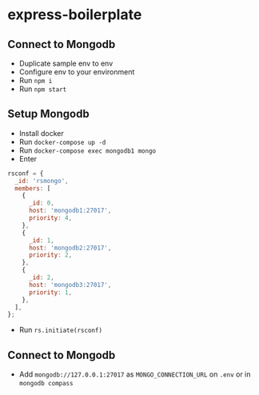 # express-boilerplate

<!-- REDEPLOY -->

## Connect to Mongodb

- Duplicate sample env to env
- Configure env to your environment
- Run `npm i`
- Run `npm start`

## Setup Mongodb

- Install docker
- Run `docker-compose up -d`
- Run `docker-compose exec mongodb1 mongo`
- Enter

```javascript
rsconf = {
  _id: 'rsmongo',
  members: [
    {
      _id: 0,
      host: 'mongodb1:27017',
      priority: 4,
    },
    {
      _id: 1,
      host: 'mongodb2:27017',
      priority: 2,
    },
    {
      _id: 2,
      host: 'mongodb3:27017',
      priority: 1,
    },
  ],
};
```

- Run `rs.initiate(rsconf)`

## Connect to Mongodb

- Add `mongodb://127.0.0.1:27017` as `MONGO_CONNECTION_URL` on `.env` or in `mongodb compass`
